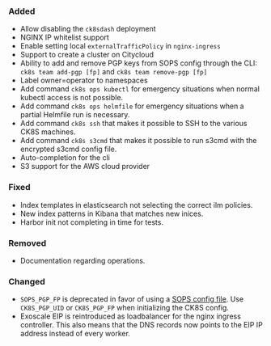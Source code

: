 ### Added

- Allow disabling the `ck8sdash` deployment
- NGINX IP whitelist support
- Enable setting local `externalTrafficPolicy` in `nginx-ingress`
- Support to create a cluster on Citycloud
- Ability to add and remove PGP keys from SOPS config through the CLI:
  `ck8s team add-pgp [fp]` and `ck8s team remove-pgp [fp]`
- Label owner=operator to namespaces
- Add command `ck8s ops kubectl` for emergency situations when normal kubectl
  access is not possible.
- Add command `ck8s ops helmfile` for emergency situations when a partial
  Helmfile run is necessary.
- Add command `ck8s ssh` that makes it possible to SSH to the various CK8S
  machines.
- Add command `ck8s s3cmd` that makes it possible to run s3cmd with the
  encrypted s3cmd config file.
- Auto-completion for the cli
- S3 support for the AWS cloud provider

### Fixed

- Index templates in elasticsearch not selecting the correct ilm policies.
- New index patterns in Kibana that matches new inices.
- Harbor init not completing in time for tests.

### Removed

- Documentation regarding operations.

### Changed

- `SOPS_PGP_FP` is deprecated in favor of using a
  [SOPS config file](https://github.com/mozilla/sops/blob/master/README.rst#using-sops-yaml-conf-to-select-kms-pgp-for-new-files).
  Use `CK8S_PGP_UID` or `CK8S_PGP_FP` when initializing the CK8S config.
- Exoscale EIP is reintroduced as loadbalancer for the nginx ingress
  controller. This also means that the DNS records now points to the EIP IP
  address instead of every worker.
